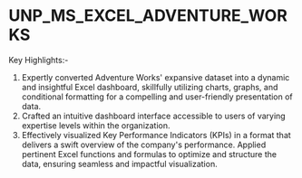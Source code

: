 # UNP_MS_EXCEL_ADVENTURE_WORKS

Key Highlights:- 
1. Expertly converted Adventure Works' expansive dataset into a dynamic and insightful Excel dashboard, skillfully utilizing charts, graphs, and conditional formatting for a compelling and user-friendly presentation 
   of data.
2. Crafted an intuitive dashboard interface accessible to users of varying expertise levels within the organization. 
3. Effectively visualized Key Performance Indicators (KPIs) in a format that delivers a swift overview of the company's performance. Applied pertinent Excel functions and formulas to optimize and structure the data, 
   ensuring seamless and impactful visualization.
